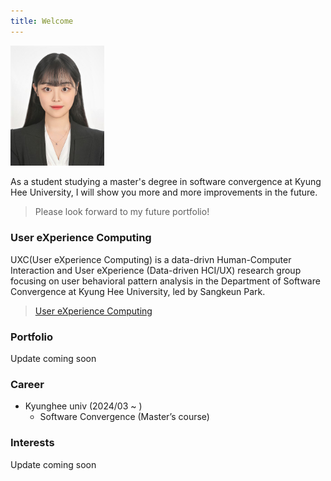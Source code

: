 ```yaml
---
title: Welcome
---
```

<img src="CMJ_IDphoto.jpg" alt="CHA MIN JEONG" width="150">

As a student studying a master's degree in software convergence at Kyung Hee University, I will show you more and more improvements in the future.

> Please look forward to my future portfolio!

### User eXperience Computing

UXC(User eXperience Computing) is a data-drivn Human-Computer Interaction and User eXperience (Data-driven HCI/UX) research group focusing on user behavioral pattern analysis in the Department of Software Convergence at Kyung Hee University, led by Sangkeun Park.

> [User eXperience Computing](https://skpark-khu.github.io/)

### Portfolio

Update coming soon



### Career

- Kyunghee univ (2024/03 ~ )
  - Software Convergence (Master’s course)



### Interests

Update coming soon
